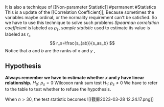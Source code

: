 It is also a technique of [[Non-parameter Statistic]]
#permanent #Statistics 
This is a update of the [[Correlation Coefficient]], Because sometimes the variables maybe ordinal, or the normality requirement can't be satisfied.
So we have to use this technique to solve such problems
*Spearman correlation coefficient* is labeled as $\rho _s$, *sample statistic* used to estimate its value is labeled as $r_s$
$$
r_s=\frac{s_{ab}}{s_as_b}
$$
Notice that $a$ and $b$ are the ranks of $x$ and $y$ ,
## Hypothesis
**Always remember we have to estimate whether $x$ and $y$ have linear relationship.**
$H_0$: $\rho_s = 0$ Wilcoxon rank sum test $H_1$: $\rho_s ≠ 0$
We have to refer to the table to test whether to refuse the hypothesis.

When $n>30$, the test statistic becomes
![[截屏2023-03-28 12.24.17.png]]
